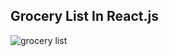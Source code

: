 ## Grocery List In React.js

![grocery list](https://github.com/Kuzma02/Grocery-List-In-React.js/assets/138793624/90bb9255-1db9-4874-89ed-e4ea5b4d0367)

